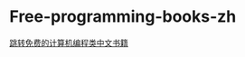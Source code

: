 # Free-programming-books-zh

[跳转免费的计算机编程类中文书籍](https://github.com/yansaid/free-programming-books-zh_CN)
